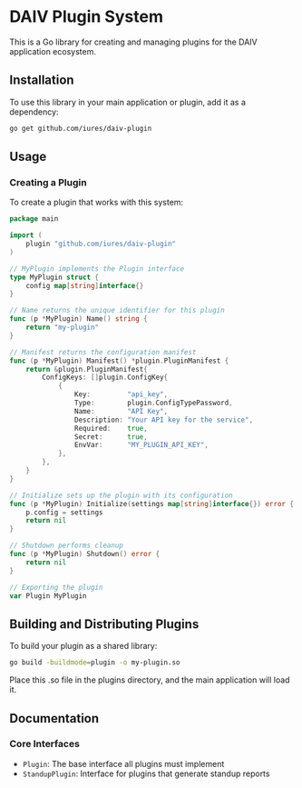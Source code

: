 # DAIV Plugin System

This is a Go library for creating and managing plugins for the DAIV application ecosystem.

## Installation

To use this library in your main application or plugin, add it as a dependency:

```bash
go get github.com/iures/daiv-plugin
```

## Usage

### Creating a Plugin

To create a plugin that works with this system:

```go
package main

import (
	plugin "github.com/iures/daiv-plugin"
)

// MyPlugin implements the Plugin interface
type MyPlugin struct {
	config map[string]interface{}
}

// Name returns the unique identifier for this plugin
func (p *MyPlugin) Name() string {
	return "my-plugin"
}

// Manifest returns the configuration manifest
func (p *MyPlugin) Manifest() *plugin.PluginManifest {
	return &plugin.PluginManifest{
		ConfigKeys: []plugin.ConfigKey{
			{
				Key:         "api_key",
				Type:        plugin.ConfigTypePassword,
				Name:        "API Key",
				Description: "Your API key for the service",
				Required:    true,
				Secret:      true,
				EnvVar:      "MY_PLUGIN_API_KEY",
			},
		},
	}
}

// Initialize sets up the plugin with its configuration
func (p *MyPlugin) Initialize(settings map[string]interface{}) error {
	p.config = settings
	return nil
}

// Shutdown performs cleanup
func (p *MyPlugin) Shutdown() error {
	return nil
}

// Exporting the plugin
var Plugin MyPlugin

```

## Building and Distributing Plugins

To build your plugin as a shared library:

```bash
go build -buildmode=plugin -o my-plugin.so
```

Place this .so file in the plugins directory, and the main application will load it.

## Documentation

### Core Interfaces

- `Plugin`: The base interface all plugins must implement
- `StandupPlugin`: Interface for plugins that generate standup reports
